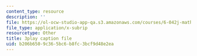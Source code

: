 ```yaml
---
content_type: resource
description: ''
file: https://ol-ocw-studio-app-qa.s3.amazonaws.com/courses/6-042j-mathematics-for-computer-science-spring-2015/b206b6509c365bc6b8fc3bcf9d48e2ea_yWIQCewgfwY.vtt
file_type: application/x-subrip
resourcetype: Other
title: 3play caption file
uid: b206b650-9c36-5bc6-b8fc-3bcf9d48e2ea
---
```

